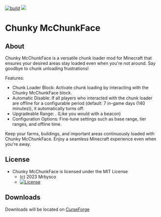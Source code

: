 [![build](https://github.com/Mrbysco/chunky-mcchunkface/actions/workflows/build.yml/badge.svg)](https://github.com/Mrbysco/chunky-mcchunkface/actions/workflows/build.yml) 
[![](http://cf.way2muchnoise.eu/versions/863330.svg)](https://www.curseforge.com/minecraft/mc-mods/chunky-mcchunkface)

# Chunky McChunkFace #

## About ##
Chunky McChunkFace is a versatile chunk loader mod for Minecraft that ensures your desired areas stay loaded even when you're not around. Say goodbye to chunk unloading frustrations!

Features:
* Chunk Loader Block: Activate chunk loading by interacting with the Chunky McChunkFace block.
* Automatic Disable: If all players who interacted with the chunk loader are offline for a configurable period (default: 7 in-game days (140 minutes)), it automatically turns off.
* Upgradeable Range: . (Like you would with a beacon)
* Configuration Options: Fine-tune settings such as base range, tier ranges, and offline time.

Keep your farms, buildings, and important areas continuously loaded with Chunky McChunkFace. Enjoy a seamless Minecraft experience even when you're away.

## License ##
* Chunky McChunkFace is licensed under the MIT License
  - (c) 2023 Mrbysco
  - [![License](https://img.shields.io/badge/License-MIT-red.svg?style=flat)](http://opensource.org/licenses/MIT)

## Downloads ##
Downloads will be located on [CurseForge](https://www.curseforge.com/minecraft/mc-mods/chunky-mcchunkface)
